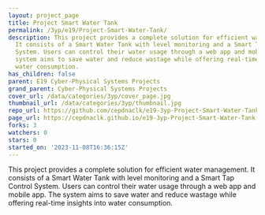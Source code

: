 ```yaml
---
layout: project_page
title: Project Smart Water Tank
permalink: /3yp/e19/Project-Smart-Water-Tank/
description: This project provides a complete solution for efficient water management.
  It consists of a Smart Water Tank with level monitoring and a Smart Tap Control
  System. Users can control their water usage through a web app and mobile app. The
  system aims to save water and reduce wastage while offering real-time insights into
  water consumption.
has_children: false
parent: E19 Cyber-Physical Systems Projects
grand_parent: Cyber-Physical Systems Projects
cover_url: /data/categories/3yp/cover_page.jpg
thumbnail_url: /data/categories/3yp/thumbnail.jpg
repo_url: https://github.com/cepdnaclk/e19-3yp-Project-Smart-Water-Tank
page_url: https://cepdnaclk.github.io/e19-3yp-Project-Smart-Water-Tank
forks: 3
watchers: 0
stars: 0
started_on: '2023-11-08T16:36:15Z'
---
```


This project provides a complete solution for efficient water management. It consists of a Smart Water Tank with level monitoring and a Smart Tap Control System. Users can control their water usage through a web app and mobile app. The system aims to save water and reduce wastage while offering real-time insights into water consumption.